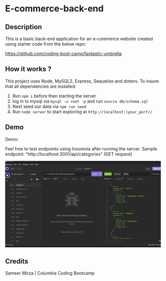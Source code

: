 # E-commerce-back-end

## Description

This is a basic back-end application for an e-commerce website created using starter code from the below repo:

https://github.com/coding-boot-camp/fantastic-umbrella

## How it works ?

This project uses Node, MySQL2, Express, Sequelize and dotenv. To insure that all dependencies are installed:

1. Run `npm i` before then starting the server
2. log in to mysql via `mysql -u root -p` and run `source db/schema.sql`
3. Next seed our data via `npm run seed`
4. Run `node server` to start exploring at `http://localhost:(your_port)/`

## Demo

Demo:

Feel free to test endpoints using Insomnia after running the server. Sample endpoint: "http://localhost:3001/api/categories" (GET request)

![screenshot of endpoint tests](./images/endpointscreenshot.png)

## Credits

Sameer Mirza | Columbia Coding Bootcamp
